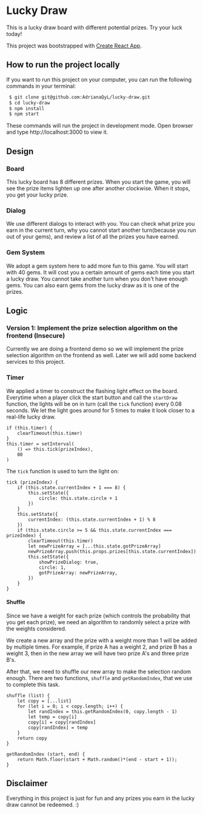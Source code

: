 # Lucky Draw

This is a lucky draw board with different potential prizes. Try your luck today!

This project was bootstrapped with [Create React App](https://github.com/facebook/create-react-app).

## How to run the project locally

If you want to run this project on your computer, you can run the following commands in your terminal:

``` bash
 $ git clone git@github.com:AdrianaQyL/lucky-draw.git
 $ cd lucky-draw
 $ npm install
 $ npm start
```
These commands will run the project in development mode. Open browser and type http://localhost:3000 to view it.

<!-- ## Deployed online version -->

<!-- This project is also deployed on [Netlify](https://www.netlify.com/). You can check the online version here: [Lucky Draw]() -->

## Design

### Board

This lucky board has 8 different prizes. When you start the game, you will see the prize items lighten up one after another clockwise. When it stops, you get your lucky prize.

### Dialog

We use different dialogs to interact with you. You can check what prize you earn in the current turn, why you cannot start another turn(because you run out of your gems), and review a list of all the prizes you have earned.

### Gem System

We adopt a gem system here to add more fun to this game. You will start with 40 gems. It will cost you a certain amount of gems each time you start a lucky draw. You cannot take another turn when you don't have enough gems. You can also earn gems from the lucky draw as it is one of the prizes.


## Logic

### Version 1: Implement the prize selection algorithm on the frontend (Insecure)

Currently we are doing a frontend demo so we will implement the prize selection algorithm on the frontend as well. Later we will add some backend services to this project.

### Timer

We applied a timer to construct the flashing light effect on the board. Everytime when a player click the start button and call the `startDraw` function, the lights will be on in turn (call the `tick` function) every 0.08 seconds. We let the light goes around for 5 times to make it look closer to a real-life lucky draw.

```
if (this.timer) {
    clearTimeout(this.timer)
}
this.timer = setInterval(
    () => this.tick(prizeIndex),
    80
)
```

The `tick` function is used to turn the light on:

```
tick (prizeIndex) {
    if (this.state.currentIndex + 1 === 8) {
        this.setState({
            circle: this.state.circle + 1
        })
    }
    this.setState({
        currentIndex: (this.state.currentIndex + 1) % 8
    })
    if (this.state.circle >= 5 && this.state.currentIndex === prizeIndex) {
        clearTimeout(this.timer)
        let newPrizeArray = [...this.state.gotPrizeArray]
        newPrizeArray.push(this.props.prizes[this.state.currentIndex])
        this.setState({
            showPrizeDialog: true,
            circle: 1,
            gotPrizeArray: newPrizeArray,
        })
    }
}
```

#### Shuffle

Since we have a weight for each prize (which controls the probability that you get each prize), we need an algorithm to randomly select a prize with the weights considered. 

We create a new array and the prize with a weight more than 1 will be added by multiple times. For example, if prize A has a weight 2, and prize B has a weight 3, then in the new array we will have two prize A's and three prize B's.

After that, we need to shuffle our new array to make the selection random enough. There are two functions, `shuffle` and `getRandomIndex`, that we use to complete this task.

```
shuffle (list) {
    let copy = [...list]
    for (let i = 0; i < copy.length; i++) {
        let randIndex = this.getRandomIndex(0, copy.length - 1)
        let temp = copy[i]
        copy[i] = copy[randIndex]
        copy[randIndex] = temp
    }
    return copy
}
```
```
getRandomIndex (start, end) {
    return Math.floor(start + Math.random()*(end - start + 1));
}
```



## Disclaimer

Everything in this project is just for fun and any prizes you earn in the lucky draw cannot be redeemed. :)


<!-- ## Available Scripts

### `npm run build`

Builds the app for production to the `build` folder.\
It correctly bundles React in production mode and optimizes the build for the best performance.

The build is minified and the filenames include the hashes.\
Your app is ready to be deployed!

See the section about [deployment](https://facebook.github.io/create-react-app/docs/deployment) for more information.


### Deployment

This section has moved here: [https://facebook.github.io/create-react-app/docs/deployment](https://facebook.github.io/create-react-app/docs/deployment)
 -->
